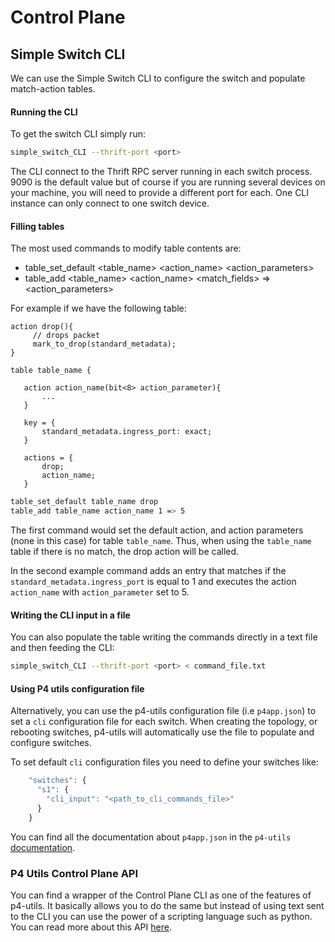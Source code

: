 # Control Plane

## Simple Switch CLI

We can use the Simple Switch CLI to configure the switch and populate match-action tables.

#### Running the CLI

To get the switch CLI simply run:

```bash
simple_switch_CLI --thrift-port <port>
```

The CLI connect to the Thrift RPC server running in each switch process.
9090 is the default value but of course if you are running several devices
on your machine, you will need to provide a different port for each.
One CLI instance can only connect to one switch device.

#### Filling tables

The most used commands to modify table contents are:

  * table_set_default <table_name> <action_name> <action_parameters>
  * table_add <table_name> <action_name> <match_fields> => <action_parameters>

For example if we have the following table:

```
action drop(){
     // drops packet
     mark_to_drop(standard_metadata);
}

table table_name {

   action action_name(bit<8> action_parameter){
       ...
   }

   key = {
       standard_metadata.ingress_port: exact;
   }

   actions = {
       drop;
       action_name;
   }
```


```bash
table_set_default table_name drop
table_add table_name action_name 1 => 5
```

The first command would set the default action, and action parameters (none in this case) for table `table_name`. Thus, when
using the `table_name` table if there is no match, the drop action will be called.

In the second example command adds an entry that matches if the `standard_metadata.ingress_port` is equal to 1 and executes the
action `action_name` with `action_parameter` set to 5.

#### Writing the CLI input in a file

You can also populate the table writing the commands directly in a text file and then feeding the CLI:

```bash
simple_switch_CLI --thrift-port <port> < command_file.txt
```

#### Using P4 utils configuration file

Alternatively, you can use the p4-utils configuration file (i.e `p4app.json`) to set a `cli` configuration
file for each switch. When creating the topology, or rebooting switches, p4-utils will automatically use
the file to populate and configure switches.

To set default `cli` configuration files you need to define your switches like:

```javascript
    "switches": {
      "s1": {
        "cli_input": "<path_to_cli_commands_file>"
      }
    }
```

You can find all the documentation about `p4app.json` in the `p4-utils` [documentation](https://github.com/nsg-ethz/p4-utils#topology-description).


### P4 Utils Control Plane API

You can find a wrapper of the Control Plane CLI as one of the features of p4-utils. It basically allows you to do the same but instead of using text sent to
the CLI you can use the power of a scripting language such as python. You can read more about this API [here](https://github.com/nsg-ethz/p4-utils#control-plane-api).